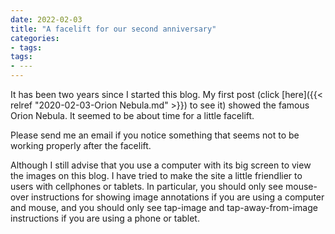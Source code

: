 ```yaml
---
date: 2022-02-03
title: "A facelift for our second anniversary"
categories:
- tags:
tags:
- ---
---
```



<!--more-->
It has been two years since I started this blog. 
My first post (click [here]({{< relref "2020-02-03-Orion Nebula.md" >}}) to see it) 
showed the famous Orion Nebula.
It seemed to be about time for a little facelift.

Please send me an email if you notice something that seems not to be working properly after the facelift.

Although I still advise that you use a computer with its big screen to view the images on this blog. I have tried to make the site a little friendlier to users with cellphones or tablets.  In particular, you should only see mouse-over instructions for showing image annotations if you are using a computer and mouse, and you should only see tap-image and tap-away-from-image instructions if you are using a phone or tablet.